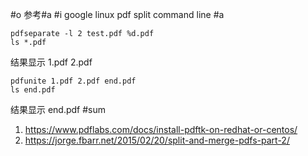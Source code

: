 #o
参考#a
#i
google linux pdf split command line
#a
```
pdfseparate -l 2 test.pdf %d.pdf
ls *.pdf
```
结果显示
1.pdf  2.pdf
```
pdfunite 1.pdf 2.pdf end.pdf
ls end.pdf
```
结果显示
end.pdf
#sum
1. https://www.pdflabs.com/docs/install-pdftk-on-redhat-or-centos/
2. https://jorge.fbarr.net/2015/02/20/split-and-merge-pdfs-part-2/
